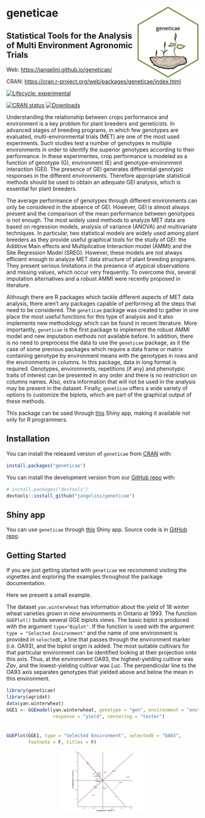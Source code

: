 
<!-- README.md is generated from README.Rmd. Please edit that file -->

# geneticae <img src="man/figures/baseplot.png" align="right" alt="" width="160"/>

## Statistical Tools for the Analysis of Multi Environment Agronomic Trials

Web: <https://jangelini.github.io/geneticae/>

CRAN: <https://cran.r-project.org/web/packages/geneticae/index.html>

<!-- badges: start -->
<!-- dejo esto porque todavia hay links que no estan disponibles: -->

[![Lifecycle:
experimental](https://img.shields.io/badge/lifecycle-experimental-orange.svg)](https://lifecycle.r-lib.org/articles/stages.html)

<!-- cuando este en cran agregar estas -->

[![CRAN
status](https://www.r-pkg.org/badges/version/geneticae)](https://CRAN.R-project.org/package=geneticae)
[![Downloads](https://cranlogs.r-pkg.org/badges/geneticae?color=blue)](https://CRAN.R-project.org/package=geneticae)
<!-- [![Codecov test coverage](https://codecov.io/gh/r-lib/geneticae/branch/master/graphs/badge.svg)](https://codecov.io/gh/r-lib/geneticae?branch=master) -->
<!-- badges: end -->

Understanding the relationship between crops performance and environment
is a key problem for plant breeders and geneticists. In advanced stages
of breeding programs, in which few genotypes are evaluated,
multi-environmental trials (MET) are one of the most used experiments.
Such studies test a number of genotypes in multiple environments in
order to identify the superior genotypes according to their performance.
In these experimentes, crop performance is modeled as a function of
genotype (G), environment (E) and genotype-environment interaction
(GEI). The presence of GEI generates differential genotypic responses in
the different environments. Therefore appropriate statistical methods
should be used to obtain an adequate GEI analysis, which is essential
for plant breeders.

The average performance of genotypes through different environments can
only be considered in the absence of GEI. However, GEI is almost always
present and the comparison of the mean performance between genotypes is
not enough. The most widely used methods to analyze MET data are based
on regression models, analysis of variance (ANOVA) and multivariate
techniques. In particular, two statistical models are widely used among
plant breeders as they provide useful graphical tools for the study of
GEI: the Additive Main effects and Multiplicative Interaction model
(AMMI) and the Site Regression Model (SREG). However, these models are
not always efficient enough to analyze MET data structure of plant
breeding programs. They present serious limitations in the presence of
atypical observations and missing values, which occur very frequently.
To overcome this, several imputation alternatives and a robust AMMI were
recently proposed in literature.

Although there are R packages which tackle different aspects of MET data
analysis, there aren’t any packages capable of performing all the steps
that need to be considered. The `geneticae` package was created to
gather in one place the most useful functions for this type of analysis
and it also implements new methodology which can be found in recent
literature. More importantly, `geneticae` is the first package to
implement the robust AMMI model and new imputation methods not available
before. In addition, there is no need to preprocess the data to use the
`geneticae` package, as it the case of some previous packages which
require a data frame or matrix containing genotype by environment means
with the genotypes in rows and the environments in columns. In this
package, data in long format is required. Genotypes, environments,
repetitions (if any) and phenotypic traits of interest can be presented
in any order and there is no restriction on columns names. Also, extra
information that will not be used in the analysis may be present in the
dataset. Finally, `geneticae` offers a wide variety of options to
customize the biplots, which are part of the graphical output of these
methods.

This package can be used through
[this](https://geneticae.shinyapps.io/geneticae-shiny-web-app/) Shiny
app, making it available not only for R programmers.

## Installation

You can install the released version of `geneticae` from
[CRAN](https://CRAN.R-project.org) with:

``` r
install.packages("geneticae")
```

You can install the development version from our [GitHub
repo](https://github.com/jangelini/geneticae) with:

``` r
# install.packages("devtools")
devtools::install_github("jangelini/geneticae")
```

## Shiny app

You can use `geneticae` through
[this](https://geneticae.shinyapps.io/geneticae-shiny-web-app/) Shiny
app. Source code is in [GitHub
repo](https://github.com/jangelini/Geneticae-Shiny-Web-APP).

## Getting Started

If you are just getting started with `geneticae` we recommend visiting
the vignettes and exploring the examples throughout the package
documentation.

Here we present a small example.

The dataset `yan.winterwheat` has information about the yield of 18
winter wheat varieties grown in nine environments in Ontario at 1993.
The function `GGEPlot()` builds several GGE biplots views. The basic
biplot is produced with the argument `type="Biplot"`. If the function is
used with the argument `type = "Selected Environment"` and the name of
one environment is provided in `selectedE`, a line that passes through
the environment marker (i.e. OA93), and the biplot origin is added. The
most suitable cultivars for that particular environment can be
identified looking at their projection onto this axis. Thus, at the
environment OA93, the highest-yielding cultivar was *Zav*, and the
lowest-yielding cultivar was *Luc*. The perpendicular line to the OA93
axis separates genotypes that yielded above and below the mean in this
environment.

``` r
library(geneticae)
library(agridat)
data(yan.winterwheat)
GGE1 <- GGEmodel(yan.winterwheat, genotype = "gen", environment = "env", 
                 response = "yield", centering = "tester")


GGEPlot(GGE1, type = "Selected Environment", selectedE = "OA93", 
        footnote = F, titles = F)
```

<img src="man/figures/README-unnamed-chunk-4-1.png" title="Figure: comparison of cultivar performance in a selected environment." alt="Figure: comparison of cultivar performance in a selected environment." width="45%" style="display: block; margin: auto;" />
